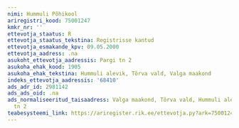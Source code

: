```yaml
---
nimi: Hummuli Põhikool
ariregistri_kood: 75001247
kmkr_nr: ''
ettevotja_staatus: R
ettevotja_staatus_tekstina: Registrisse kantud
ettevotja_esmakande_kpv: 09.05.2000
ettevotja_aadress: .na
asukoht_ettevotja_aadressis: Pargi tn 2
asukoha_ehak_kood: 1905
asukoha_ehak_tekstina: Hummuli alevik, Tõrva vald, Valga maakond
indeks_ettevotja_aadressis: '68410'
ads_adr_id: 2981142
ads_ads_oid: .na
ads_normaliseeritud_taisaadress: Valga maakond, Tõrva vald, Hummuli alevik, Pargi
  tn 2
teabesysteemi_link: https://ariregister.rik.ee/ettevotja.py?ark=75001247&ref=rekvisiidid
---
```

